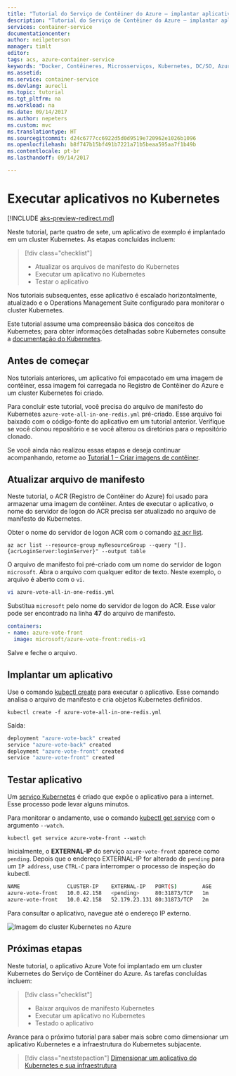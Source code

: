 ```yaml
---
title: "Tutorial do Serviço de Contêiner do Azure – implantar aplicativo | Microsoft Docs"
description: "Tutorial do Serviço de Contêiner do Azure – implantar aplicativo"
services: container-service
documentationcenter: 
author: neilpeterson
manager: timlt
editor: 
tags: acs, azure-container-service
keywords: "Docker, Contêineres, Microsserviços, Kubernetes, DC/SO, Azure"
ms.assetid: 
ms.service: container-service
ms.devlang: aurecli
ms.topic: tutorial
ms.tgt_pltfrm: na
ms.workload: na
ms.date: 09/14/2017
ms.author: nepeters
ms.custom: mvc
ms.translationtype: HT
ms.sourcegitcommit: d24c6777cc6922d5d0d9519e720962e1026b1096
ms.openlocfilehash: b8f747b15bf491b7221a71b5beaa595aa7f1b49b
ms.contentlocale: pt-br
ms.lasthandoff: 09/14/2017

---
```


# <a name="run-applications-in-kubernetes"></a>Executar aplicativos no Kubernetes

[!INCLUDE [aks-preview-redirect.md](../../../includes/aks-preview-redirect.md)]

Neste tutorial, parte quatro de sete, um aplicativo de exemplo é implantado em um cluster Kubernetes. As etapas concluídas incluem:

> [!div class="checklist"]
> * Atualizar os arquivos de manifesto do Kubernetes
> * Executar um aplicativo no Kubernetes
> * Testar o aplicativo

Nos tutoriais subsequentes, esse aplicativo é escalado horizontalmente, atualizado e o Operations Management Suite configurado para monitorar o cluster Kubernetes.

Este tutorial assume uma compreensão básica dos conceitos de Kubernetes; para obter informações detalhadas sobre Kubernetes consulte a [documentação do Kubernetes](https://kubernetes.io/docs/home/).

## <a name="before-you-begin"></a>Antes de começar

Nos tutoriais anteriores, um aplicativo foi empacotado em uma imagem de contêiner, essa imagem foi carregada no Registro de Contêiner do Azure e um cluster Kubernetes foi criado. 

Para concluir este tutorial, você precisa do arquivo de manifesto do Kubernetes `azure-vote-all-in-one-redis.yml` pré-criado. Esse arquivo foi baixado com o código-fonte do aplicativo em um tutorial anterior. Verifique se você clonou repositório e se você alterou os diretórios para o repositório clonado.

Se você ainda não realizou essas etapas e deseja continuar acompanhando, retorne ao [Tutorial 1 – Criar imagens de contêiner](./container-service-tutorial-kubernetes-prepare-app.md). 

## <a name="update-manifest-file"></a>Atualizar arquivo de manifesto

Neste tutorial, o ACR (Registro de Contêiner do Azure) foi usado para armazenar uma imagem de contêiner. Antes de executar o aplicativo, o nome do servidor de logon do ACR precisa ser atualizado no arquivo de manifesto do Kubernetes.

Obter o nome do servidor de logon ACR com o comando [az acr list](/cli/azure/acr#list).

```azurecli-interactive
az acr list --resource-group myResourceGroup --query "[].{acrLoginServer:loginServer}" --output table
```

O arquivo de manifesto foi pré-criado com um nome do servidor de logon `microsoft`. Abra o arquivo com qualquer editor de texto. Neste exemplo, o arquivo é aberto com o `vi`.

```bash
vi azure-vote-all-in-one-redis.yml
```

Substitua `microsoft` pelo nome do servidor de logon do ACR. Esse valor pode ser encontrado na linha **47** do arquivo de manifesto.

```yaml
containers:
- name: azure-vote-front
  image: microsoft/azure-vote-front:redis-v1
```

Salve e feche o arquivo.

## <a name="deploy-application"></a>Implantar um aplicativo

Use o comando [kubectl create](https://kubernetes.io/docs/user-guide/kubectl/v1.6/#create) para executar o aplicativo. Esse comando analisa o arquivo de manifesto e cria objetos Kubernetes definidos.

```azurecli-interactive
kubectl create -f azure-vote-all-in-one-redis.yml
```

Saída:

```bash
deployment "azure-vote-back" created
service "azure-vote-back" created
deployment "azure-vote-front" created
service "azure-vote-front" created
```

## <a name="test-application"></a>Testar aplicativo

Um [serviço Kubernetes](https://kubernetes.io/docs/concepts/services-networking/service/) é criado que expõe o aplicativo para a internet. Esse processo pode levar alguns minutos. 

Para monitorar o andamento, use o comando [kubectl get service](https://review.docs.microsoft.com/en-us/azure/container-service/container-service-kubernetes-walkthrough?branch=pr-en-us-17681) com o argumento `--watch`.

```azurecli-interactive
kubectl get service azure-vote-front --watch
```

Inicialmente, o **EXTERNAL-IP** do serviço `azure-vote-front` aparece como `pending`. Depois que o endereço EXTERNAL-IP for alterado de `pending` para um `IP address`, use `CTRL-C` para interromper o processo de inspeção do kubectl.

```bash
NAME               CLUSTER-IP    EXTERNAL-IP   PORT(S)        AGE
azure-vote-front   10.0.42.158   <pending>     80:31873/TCP   1m
azure-vote-front   10.0.42.158   52.179.23.131 80:31873/TCP   2m
```

Para consultar o aplicativo, navegue até o endereço IP externo.

![Imagem do cluster Kubernetes no Azure](media/container-service-kubernetes-tutorials/azure-vote.png)

## <a name="next-steps"></a>Próximas etapas

Neste tutorial, o aplicativo Azure Vote foi implantado em um cluster Kubernetes do Serviço de Contêiner do Azure. As tarefas concluídas incluem:  

> [!div class="checklist"]
> * Baixar arquivos de manifesto Kubernetes
> * Executar um aplicativo no Kubernetes
> * Testado o aplicativo

Avance para o próximo tutorial para saber mais sobre como dimensionar um aplicativo Kubernetes e a infraestrutura do Kubernetes subjacente. 

> [!div class="nextstepaction"]
> [Dimensionar um aplicativo do Kubernetes e sua infraestrutura](./container-service-tutorial-kubernetes-scale.md)
